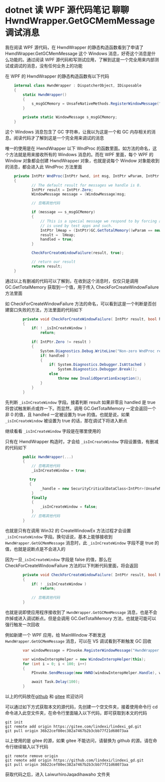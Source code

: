 # dotnet 读 WPF 源代码笔记 聊聊 HwndWrapper.GetGCMemMessage 调试消息

我在阅读 WPF 源代码，在 HwndWrapper 的静态构造函数看到了申请了 HwndWrapper.GetGCMemMessage 这个 Windows 消息，好奇这个消息是什么功能的。通过阅读 WPF 源代码和写测试应用，了解到这是一个完全用来内部测试或调试的消息，没有任何业务上的功能

<!--more-->
<!-- CreateTime:2023/2/27 8:26:29 -->

<!-- 发布 -->
<!-- 博客 -->

在 WPF 的 HwndWrapper 的静态构造函数有以下代码

```csharp
    internal class HwndWrapper : DispatcherObject, IDisposable
    {
        static HwndWrapper()
        {
            s_msgGCMemory = UnsafeNativeMethods.RegisterWindowMessage("HwndWrapper.GetGCMemMessage");
        }

        private static WindowMessage s_msgGCMemory;
    }
```

这个 Windows 消息包含了 GC 字符串，让我以为这是一个和 GC 内存相关的消息。阅读代码才了解到这是一个完全用来调试的消息

唯一的使用是在 HwndWrapper 以下 WndProc 的函数里面。如方法的命名，这个方法就是用来接收所有的 Windows 消息的。而在 WPF 里面，每个 WPF 的 Window 对象都会创建 HwndWrapper 对象，也就是说每个 Window 对象能收到的消息，都会进入此 WndProc 方法里面

```csharp
    private IntPtr WndProc(IntPtr hwnd, int msg, IntPtr wParam, IntPtr lParam, ref bool handled)
    {
            // The default result for messages we handle is 0.
            IntPtr result = IntPtr.Zero;
            WindowMessage message = (WindowMessage)msg;

            // 忽略其他代码

            if (message == s_msgGCMemory)
            {
                // This is a special message we respond to by forcing a GC Collect.  This
                // is used by test apps and such.
                IntPtr lHeap = (IntPtr)GC.GetTotalMemory((wParam == new IntPtr(1) )? true : false);
                result =  lHeap;
                handled = true;
            }

            CheckForCreateWindowFailure(result, true);

            // return our result
            return result;
    }
```

通过以上有删减的代码可以了解到，在收到这个消息时，仅仅只是调用 GC.GetTotalMemory 获取到一个值，用于传入 CheckForCreateWindowFailure 方法里面

如 CheckForCreateWindowFailure 方法的命名，可以看到这是一个判断是否创建窗口失败的方法，方法里面的代码如下

```csharp
        private void CheckForCreateWindowFailure( IntPtr result, bool handled )
        {
            if( ! _isInCreateWindow )
                return;
            
            if( IntPtr.Zero != result )
            {
                System.Diagnostics.Debug.WriteLine("Non-zero WndProc result=" + result);
                if( handled )
                {
                    if( System.Diagnostics.Debugger.IsAttached )
                        System.Diagnostics.Debugger.Break();
                    else
                        throw new InvalidOperationException();
                }
            }
        }
```

先判断 `_isInCreateWindow` 字段。接着判断 result 如果非零且 handled 是 true 将尝试触发断点或炸一下。而显然，调用 GC.GetTotalMemory 一定会返回一个非 0 的值，且 handled 一定被设置为 true 的值。也就是说，如果 `_isInCreateWindow` 被设置为 true 的话，那在调试下将进入断点

继续看看 `_isInCreateWindow` 字段是在哪里使用的

只有在 HwndWrapper 构造时，才会给 `_isInCreateWindow` 字段设置值，有删减的代码如下

```csharp
        public HwndWrapper(...)
        {
        	// 忽略其他代码
            _isInCreateWindow = true;

           try 
           {
                _handle = new SecurityCriticalDataClass<IntPtr>(UnsafeNativeMethods.CreateWindowEx(...));
            }
            finally
            {
                _isInCreateWindow = false;
            }
        	// 忽略其他代码
        }
```

也就是只有在调用 Win32 的 CreateWindowEx 方法过程才会设置 `_isInCreateWindow` 字段。换句话说，基本上能够接收到 `HwndWrapper.GetGCMemMessage` 消息时，此 `_isInCreateWindow` 字段不是 true 的值，也就是说断点是不会进入的

因为一旦`_isInCreateWindow` 字段是 false 的值，那么在 CheckForCreateWindowFailure 方法的以下判断代码里面，将会返回

```csharp
        private void CheckForCreateWindowFailure( IntPtr result, bool handled )
        {
            if( ! _isInCreateWindow )
                return;
            
        	// 忽略其他代码
        }
```

也就是说即使应用程序接收到了 `HwndWrapper.GetGCMemMessage` 消息，也是不会炸掉或进入调试断点。但是会调用 GC.GetTotalMemory 方法，也就是可能可以强行触发一次回收

例如新建一个 WPF 应用，给 MainWindow 不断发送 `HwndWrapper.GetGCMemMessage` 消息，可以在 VS 调试看到不断触发 GC 回收

```csharp
        var windowMessage = PInvoke.RegisterWindowMessage("HwndWrapper.GetGCMemMessage");

        var windowInteropHelper = new WindowInteropHelper(this);
        for (int i = 0; i < 100; i++)
        {
            PInvoke.SendMessage(new HWND(windowInteropHelper.Handle), windowMessage, new WPARAM(1), new LPARAM(0));

            await Task.Delay(100);
        }
```

以上的代码放在[github](https://github.com/lindexi/lindexi_gd/tree/36b22cef80ec382a7467b2b3cbb77f21d68073aa/LaiwurhiroJaqadihawaho) 和 [gitee](https://gitee.com/lindexi/lindexi_gd/tree/36b22cef80ec382a7467b2b3cbb77f21d68073aa/LaiwurhiroJaqadihawaho) 欢迎访问

可以通过如下方式获取本文的源代码，先创建一个空文件夹，接着使用命令行 cd 命令进入此空文件夹，在命令行里面输入以下代码，即可获取到本文的代码

```
git init
git remote add origin https://gitee.com/lindexi/lindexi_gd.git
git pull origin 36b22cef80ec382a7467b2b3cbb77f21d68073aa
```

以上使用的是 gitee 的源，如果 gitee 不能访问，请替换为 github 的源。请在命令行继续输入以下代码

```
git remote remove origin
git remote add origin https://github.com/lindexi/lindexi_gd.git
git pull origin 36b22cef80ec382a7467b2b3cbb77f21d68073aa
```

获取代码之后，进入 LaiwurhiroJaqadihawaho 文件夹